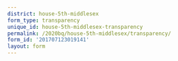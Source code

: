 ```yaml
---
district: house-5th-middlesex
form_type: transparency
unique_id: house-5th-middlesex-transparency
permalink: /2020bq/house-5th-middlesex/transparency/
form_id: '201707123019141'
layout: form
---
```

